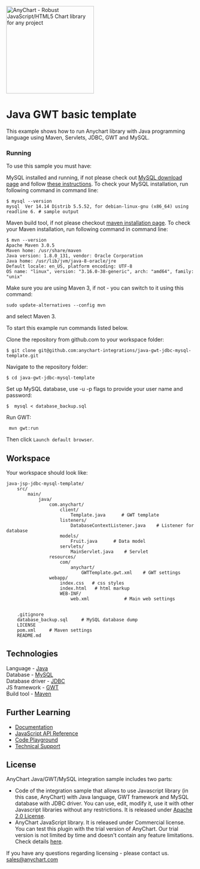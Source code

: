 [<img src="https://cdn.anychart.com/images/logo-transparent-segoe.png?2" width="234px" alt="AnyChart - Robust JavaScript/HTML5 Chart library for any project">](https://www.anychart.com)
# Java GWT basic template

This example shows how to run Anychart library with Java programming language using Maven, Servlets, JDBC, GWT and MySQL.

### Running
To use this sample you must have:

MySQL installed and running, if not please check out [MySQL download page](https://dev.mysql.com/downloads/installer/) and follow [these instructions](http://dev.mysql.com/doc/refman/5.7/en/installing.html).
To check your MySQL installation, run following command in command line:
```
$ mysql --version
mysql  Ver 14.14 Distrib 5.5.52, for debian-linux-gnu (x86_64) using readline 6. # sample output
```
Maven build tool, if not please checkout [maven installation page](https://maven.apache.org/install.html).
To check your Maven installation, run following command in command line:
```
$ mvn --version
Apache Maven 3.0.5
Maven home: /usr/share/maven
Java version: 1.8.0_131, vendor: Oracle Corporation
Java home: /usr/lib/jvm/java-8-oracle/jre
Default locale: en_US, platform encoding: UTF-8
OS name: "linux", version: "3.16.0-38-generic", arch: "amd64", family: "unix"
```
Make sure you are using Maven 3, if not - you can switch to it using this command:
```
sudo update-alternatives --config mvn
```
and select Maven 3.

To start this example run commands listed below.

Clone the repository from github.com to your workspace folder:

```
$ git clone git@github.com:anychart-integrations/java-gwt-jdbc-mysql-template.git
```

Navigate to the repository folder:
```
$ cd java-gwt-jdbc-mysql-template
```

Set up MySQL database, use -u -p flags to provide your user name and password:
```
$  mysql < database_backup.sql
```

Run GWT:
```
 mvn gwt:run
```
Then click `Launch default browser`.


## Workspace
Your workspace should look like:
```
java-jsp-jdbc-mysql-template/
    src/
        main/
            java/
                com.anychart/
                    client/
                        Template.java      # GWT template
                    listeners/
                        DatabaseContextListener.java    # Listener for database
                    models/
                        Fruit.java      # Data model
                    servlets/
                        MainServlet.java    # Servlet
                resources/
                    com/
                        anychart/
                            GWTTemplate.gwt.xml    # GWT settings
                webapp/
                    index.css   # css styles
                    index.html   # html markup
                    WEB-INF/
                        web.xml             # Main web settings

                    
    .gitignore
    database_backup.sql     # MySQL database dump
    LICENSE
    pom.xml     # Maven settings
    README.md
```

## Technologies
Language - [Java](https://java.com)<br />
Database - [MySQL](https://www.mysql.com/)<br />
Database driver - [JDBC](http://docs.oracle.com/javase/tutorial/jdbc/)<br />
JS framework - [GWT](http://www.gwtproject.org/)<br />
Build tool - [Maven](https://maven.apache.org/)

## Further Learning
* [Documentation](https://docs.anychart.com)
* [JavaScript API Reference](https://api.anychart.com)
* [Code Playground](https://playground.anychart.com)
* [Technical Support](https://www.anychart.com/support)

## License
AnyChart Java/GWT/MySQL integration sample includes two parts:
- Code of the integration sample that allows to use Javascript library (in this case, AnyChart) with Java language, GWT framework and MySQL database with JDBC driver. You can use, edit, modify it, use it with other Javascript libraries without any restrictions. It is released under [Apache 2.0 License](https://github.com/anychart-integrations/java-gwt-jdbc-mysql-template/blob/master/LICENSE).
- AnyChart JavaScript library. It is released under Commercial license. You can test this plugin with the trial version of AnyChart. Our trial version is not limited by time and doesn't contain any feature limitations. Check details [here](https://www.anychart.com/buy/).

If you have any questions regarding licensing - please contact us. <sales@anychart.com>

